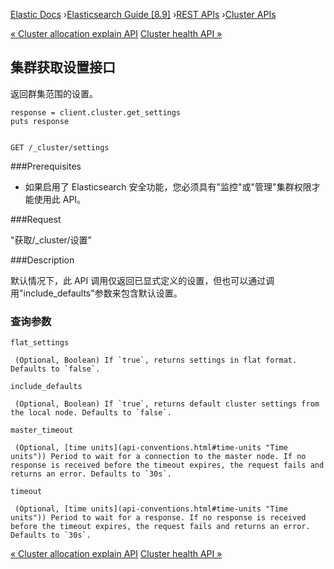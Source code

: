 

[Elastic Docs](/guide/) ›[Elasticsearch Guide [8.9]](index.md) ›[REST
APIs](rest-apis.md) ›[Cluster APIs](cluster.md)

[« Cluster allocation explain API](cluster-allocation-explain.md) [Cluster
health API »](cluster-health.md)

## 集群获取设置接口

返回群集范围的设置。

    
    
    response = client.cluster.get_settings
    puts response
    
    
    GET /_cluster/settings

###Prerequisites

* 如果启用了 Elasticsearch 安全功能，您必须具有"监控"或"管理"集群权限才能使用此 API。

###Request

"获取/_cluster/设置"

###Description

默认情况下，此 API 调用仅返回已显式定义的设置，但也可以通过调用"include_defaults"参数来包含默认设置。

### 查询参数

`flat_settings`

     (Optional, Boolean) If `true`, returns settings in flat format. Defaults to `false`. 
`include_defaults`

     (Optional, Boolean) If `true`, returns default cluster settings from the local node. Defaults to `false`. 
`master_timeout`

     (Optional, [time units](api-conventions.html#time-units "Time units")) Period to wait for a connection to the master node. If no response is received before the timeout expires, the request fails and returns an error. Defaults to `30s`. 
`timeout`

     (Optional, [time units](api-conventions.html#time-units "Time units")) Period to wait for a response. If no response is received before the timeout expires, the request fails and returns an error. Defaults to `30s`. 

[« Cluster allocation explain API](cluster-allocation-explain.md) [Cluster
health API »](cluster-health.md)
